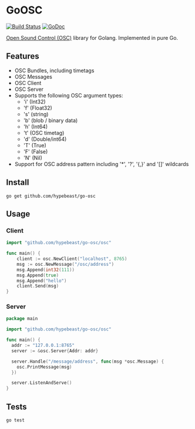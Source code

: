 # GoOSC

[![Build Status](https://travis-ci.org/hypebeast/go-osc.png?branch=master)](https://travis-ci.org/hypebeast/go-osc) [![GoDoc](https://godoc.org/github.com/hypebeast/go-osc/osc?status.svg)](https://godoc.org/github.com/hypebeast/go-osc/osc)

[Open Sound Control (OSC)](http://opensoundcontrol.org/introduction-osc) library for Golang. Implemented in pure Go.

## Features

* OSC Bundles, including timetags
* OSC Messages
* OSC Client
* OSC Server
* Supports the following OSC argument types:
  * 'i' (Int32)
  * 'f' (Float32)
  * 's' (string)
  * 'b' (blob / binary data)
  * 'h' (Int64)
  * 't' (OSC timetag)
  * 'd' (Double/int64)
  * 'T' (True)
  * 'F' (False)
  * 'N' (Nil)
* Support for OSC address pattern including '*', '?', '{,}' and '[]' wildcards

## Install

```
go get github.com/hypebeast/go-osc
```

## Usage

### Client

```go
import "github.com/hypebeast/go-osc/osc"

func main() {
    client := osc.NewClient("localhost", 8765)
    msg := osc.NewMessage("/osc/address")
    msg.Append(int32(111))
    msg.Append(true)
    msg.Append("hello")
    client.Send(msg)
}
```

### Server

```go
package main

import "github.com/hypebeast/go-osc/osc"

func main() {
  addr := "127.0.0.1:8765"
  server := &osc.Server{Addr: addr}

  server.Handle("/message/address", func(msg *osc.Message) {
    osc.PrintMessage(msg)
  })

  server.ListenAndServe()
}
```

## Tests

```
go test
```